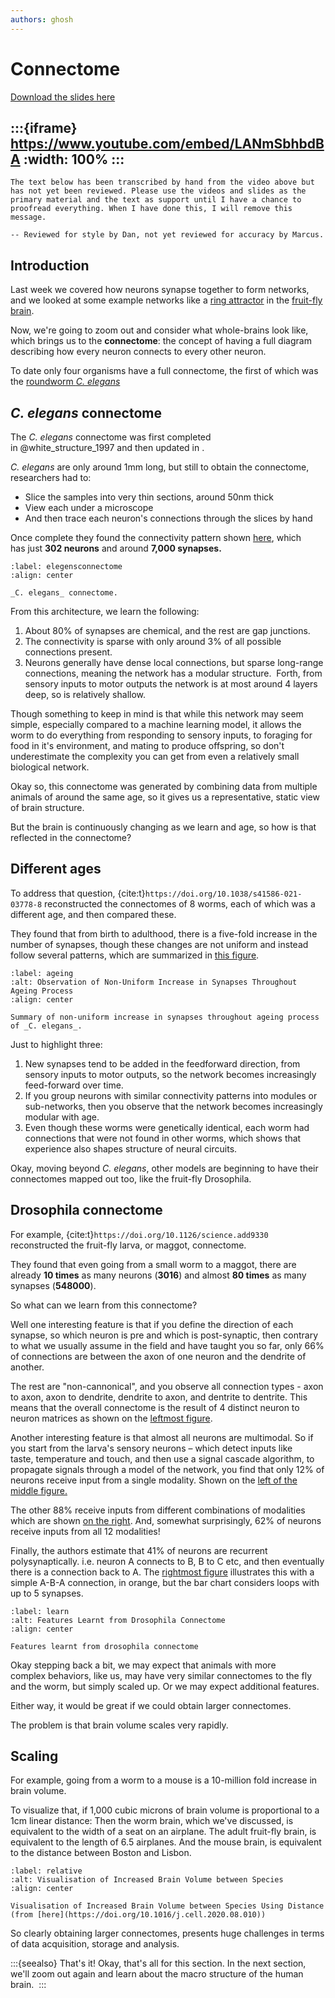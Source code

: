 ```yaml
---
authors: ghosh
---
```


# Connectome

[Download the slides here](slides/W3-V0-connectome.pptx)

:::{iframe} https://www.youtube.com/embed/LANmSbhbdBA
:width: 100%
:::
---

```{danger} Work in progress
The text below has been transcribed by hand from the video above but has not yet been reviewed. Please use the videos and slides as the primary material and the text as support until I have a chance to proofread everything. When I have done this, I will remove this message.

-- Reviewed for style by Dan, not yet reviewed for accuracy by Marcus.
```

## Introduction

Last week we covered how neurons synapse together to form networks, and we looked at some example networks like a [ring attractor](#ring-attractor) in the [fruit-fly brain](#fruit-flies-experiment). 

Now, we're going to zoom out and consider what whole-brains look like, which brings us to the **connectome**: the concept of having a full diagram describing how every neuron connects to every other neuron. 

To date only four organisms have a full connectome, the first of which was the [roundworm _C. elegans_](#p14)

## _C. elegans_ connectome

The _C. elegans_ connectome was first completed in @white_structure_1997 and then updated in [](https://doi.org/10.1038/s41586-019-1352-7).

_C. elegans_ are only around 1mm long, but still to obtain the connectome, researchers had to: 
* Slice the samples into very thin sections, around 50nm thick
* View each under a microscope
* And then trace each neuron's connections through the slices by hand 

Once complete they found the connectivity pattern shown [here](#elegensconnectome), which has just **302 neurons** and around **7,000 synapses.** 

```{figure} figures/celegans.png
:label: elegensconnectome
:align: center

_C. elegans_ connectome.
```

From this architecture, we learn the following:

1. About 80% of synapses are chemical, and the rest are gap junctions.
2. The connectivity is sparse with only around 3% of all possible connections present.
3. Neurons generally have dense local connections, but sparse long-range connections, meaning the network has a modular structure. 
Forth, from sensory inputs to motor outputs the network is at most around 4 layers deep, so is relatively shallow.  

Though something to keep in mind is that while this network may seem simple, especially compared to a machine learning model, it allows the worm to do everything from responding to sensory inputs, to foraging for food in it's environment, and mating to produce offspring, so don't underestimate the complexity you can get from even a relatively small biological network. 

Okay so, this connectome was generated by combining data from multiple animals of around the same age, so it gives us a representative, static view of brain structure. 

But the brain is continuously changing as we learn and age, so how is that reflected in the connectome? 

## Different ages

To address that question, {cite:t}`https://doi.org/10.1038/s41586-021-03778-8` reconstructed the connectomes of 8 worms, each of which was a different age, and then compared these. 

They found that from birth to adulthood, there is a five-fold increase in the number of synapses, though these changes are not uniform and instead follow several patterns, which are summarized in [this figure](#ageing). 

```{figure} figures/synapseage.png
:label: ageing
:alt: Observation of Non-Uniform Increase in Synapses Throughout Ageing Process
:align: center

Summary of non-uniform increase in synapses throughout ageing process of _C. elegans_.
```

Just to highlight three:

1. New synapses tend to be added in the feedforward direction, from sensory inputs to motor outputs, so the network becomes increasingly feed-forward over time. 
2. If you group neurons with similar connectivity patterns into modules or sub-networks, then you observe that the network becomes increasingly modular with age.
3. Even though these worms were genetically identical, each worm had connections that were not found in other worms, which shows that experience also shapes structure of neural circuits.

Okay, moving beyond _C. elegans_, other models are beginning to have their connectomes mapped out too, like the fruit-fly Drosophila.

## Drosophila connectome

For example, {cite:t}`https://doi.org/10.1126/science.add9330` reconstructed the fruit-fly larva, or maggot, connectome.

They found that even going from a small worm to a maggot, there are already **10 times** as many neurons (**3016**) and almost **80 times** as many synapses (**548000**).

So what can we learn from this connectome?

Well one interesting feature is that if you define the direction of each synapse, so which neuron is pre and which is post-synaptic, then contrary to what we usually assume in the field and have taught you so far, only 66% of connections are between the axon of one neuron and the dendrite of another. 

The rest are "non-cannonical", and you observe all connection types - axon to axon, axon to dendrite, dendrite to axon, and dentrite to dentrite. This means that the overall connectome is the result of 4 distinct neuron to neuron matrices as shown on the [leftmost figure](#learn).

Another interesting feature is that almost all neurons are multimodal. So if you start from the larva's sensory neurons – which detect inputs like taste, temperature and touch, and then use a signal cascade algorithm, to propagate signals through a model of the network, you find that only 12% of neurons receive input from a single modality. Shown on the [left of the middle figure.](#learn)

The other 88% receive inputs from different combinations of modalities which are shown [on the right](#learn). And, somewhat surprisingly, 62% of neurons receive inputs from all 12 modalities!

Finally, the authors estimate that 41% of neurons are recurrent polysynaptically. i.e. neuron A connects to B, B to C etc, and then eventually there is a connection back to A. The [rightmost figure](#learn) illustrates this with a simple A-B-A connection, in orange, but the bar chart considers loops with up to 5 synapses.  

```{figure} figures/drosophila.png
:label: learn
:alt: Features Learnt from Drosophila Connectome
:align: center

Features learnt from drosophila connectome
```

Okay stepping back a bit, we may expect that animals with more complex behaviors, like us, may have very similar connectomes to the fly and the worm, but simply scaled up. Or we may expect additional features.

Either way, it would be great if we could obtain larger connectomes. 

The problem is that brain volume scales very rapidly. 

## Scaling

For example, going from a worm to a mouse is a 10-million fold increase in brain volume. 

To visualize that, if 1,000 cubic microns of brain volume is proportional to a 1cm linear distance:
Then the worm brain, which we've discussed, is equivalent to the width of a seat on an airplane.
The adult fruit-fly brain, is equivalent to the length of 6.5 airplanes.
And the mouse brain, is equivalent to the distance between Boston and Lisbon.

```{figure} figures/distance.png
:label: relative
:alt: Visualisation of Increased Brain Volume between Species
:align: center

Visualisation of Increased Brain Volume between Species Using Distance (from [here](https://doi.org/10.1016/j.cell.2020.08.010))
```
So clearly obtaining larger connectomes, presents huge challenges in terms of data acquisition, storage and analysis. 

:::{seealso} That's it!
Okay, that's all for this section. In the next section, we'll zoom out again and learn about the macro structure of the human brain. 
:::